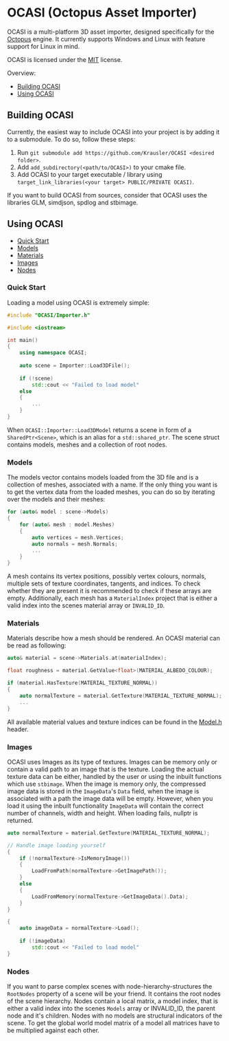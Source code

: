 OCASI (Octopus Asset Importer)
================================

OCASI is a multi-platform 3D asset importer, designed specifically for the [Octopus]('https://github.com/Krausler/Octopus' "Octopus engine link") engine.
It currently supports Windows and Linux with feature support for Linux in mind.

OCASI is licensed under the [MIT](LICENSE) license.

Overview:

- [Building OCASI](#building-ocasi)
- [Using OCASI](#using-ocasi)

Building OCASI
--------------

Currently, the easiest way to include OCASI into your project is by adding it to a submodule. To do so, follow these steps:
1. Run `git submodule add https://github.com/Krausler/OCASI <desired folder>`.
2. Add `add_subdirectory(<path/to/OCASI>)` to your cmake file.
3. Add OCASI to your target executable / library using `target_link_libraries(<your target> PUBLIC/PRIVATE OCASI)`.

If you want to build OCASI from sources, consider that OCASI uses the libraries GLM, simdjson, spdlog and stbimage.

Using OCASI
-----------

- [Quick Start](#quick-start)
- [Models](#models)
- [Materials](#materials)
- [Images](#images)
- [Nodes](#nodes)

### Quick Start

Loading a model using OCASI is extremely simple:
```c++
#include "OCASI/Importer.h"

#include <iostream>

int main()
{
    using namespace OCASI;
    
    auto scene = Importer::Load3DFile();
    
    if (!scene)
        std::cout << "Failed to load model"
    else
    {
        ...
    }
}
```

When `OCASI::Importer::Load3DModel` returns a scene in form of a `SharedPtr<Scene>`, 
which is an alias for a `std::shared_ptr`. The scene struct contains models, meshes and a collection of root nodes.

### Models

The models vector contains models loaded from the 3D file and is a collection of meshes, associated with a name. 
If the only thing you want is to get the vertex data from the loaded meshes, you can do so by iterating over the models and their meshes:

```c++
for (auto& model : scene->Models)
{
    for (auto& mesh : model.Meshes)
    {
        auto vertices = mesh.Vertices;
        auto normals = mesh.Normals;
        ...
    }
}
```

A mesh contains its vertex positions, possibly vertex colours, normals, multiple sets of texture coordinates, tangents,
and indices. To check whether they are present it is recommended to check if these arrays are empty. 
Additionally, each mesh has a `MaterialIndex` project that is either a valid index into the scenes material array or `INVALID_ID`.

### Materials

Materials describe how a mesh should be rendered. An OCASI material can be read as following:

```c++
auto& material = scene->Materials.at(materialIndex); 

float roughness = material.GetValue<float>(MATERIAL_ALBEDO_COLOUR);

if (material.HasTexture(MATERIAL_TEXTURE_NORMAL))
{
    auto normalTexture = material.GetTexture(MATERIAL_TEXTURE_NORMAL);
    ...
}
```

All available material values and texture indices can be found in the [Model.h](OCASI/src/OCASI/Core/Model.h) header.

### Images

OCASI uses Images as its type of textures. Images can be memory only or contain a valid path to an image that is the texture. 
Loading the actual texture data can be either, handled by the user or using the inbuilt functions which use `stbimage`.
When the image is memory only, the compressed image data is stored in the `ImageData`'s `Data` field, when the image
is associated with a path the image data will be empty. However, when you load it using the inbuilt functionality `ImageData`
will contain the correct number of channels, width and height. When loading fails, nullptr is returned.

```c++
auto normalTexture = material.GetTexture(MATERIAL_TEXTURE_NORMAL);

// Handle image loading yourself
{
    if (!normalTexture->IsMemoryImage())
    {
        LoadFromPath(normalTexture->GetImagePath());
    }
    else
    {
        LoadFromMemory(normalTexture->GetImageData().Data);
    }
}

{
    auto imageData = normalTexture->Load();
    
    if (!imageData)
        std::cout << "Failed to load model"
}
```

### Nodes

If you want to parse complex scenes with node-hierarchy-structures the `RootNodes` property of a scene will be your friend.
It contains the root nodes of the scene hierarchy. Nodes contain a local matrix, a model index, 
that is either a valid index into the scenes `Models` array or INVALID_ID, the parent node and it's children. Nodes with no models
are structural indicators of the scene. To get the global world model matrix of a model all matrices have to be multiplied against each other. 